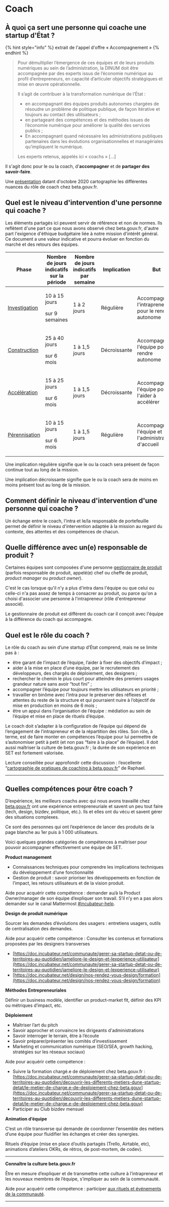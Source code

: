# Coach

## À quoi ça sert une personne qui coache une startup d'État ?

{% hint style="info" %}
extrait de l'appel d'offre « Accompagnement »
{% endhint %}

> Pour démultiplier l’émergence de ces équipes et de leurs produits numériques au sein de l’administration, la DINUM doit être accompagnée par des experts issus de l’économie numérique au profil d’entrepreneurs, en capacité d’articuler objectifs stratégiques et mise en œuvre opérationnelle.
>
> Il s’agit de contribuer à la transformation numérique de l’État :
>
> * en accompagnant des équipes produits autonomes chargées de résoudre un problème de politique publique, de façon itérative et toujours au contact des utilisateurs ;
> * en partageant des compétences et des méthodes issues de l’économie numérique pour améliorer la qualité des services publics ;
> * En accompagnant quand nécessaire les administrations publiques partenaires dans les évolutions organisationnelles et managériales qu’impliquent le numérique.
>
> Les experts retenus, appelés ici « coachs » \[...]

Il s'agit donc pour le ou la coach, d'**accompagner** et de **partager des savoir-faire**.

Une [présentation](https://docs.google.com/presentation/d/12aEGovHBZYH-xeskRalvhPhGhDG971hibddiGj5f_AU/edit?usp=sharing) datant d'octobre 2020 cartographie les différentes nuances du rôle de coach chez beta.gouv.fr.

## Quel est le niveau d'intervention d'une personne qui coache ?

Les éléments partagés ici peuvent servir de référence et non de normes. Ils reflètent d'une part ce que nous avons observé chez beta.gouv.fr, d'autre part l'exigence d'éthique budgétaire liée à notre mission d'intérêt général. Ce document a une valeur indicative et pourra évoluer en fonction du marché et des retours des équipes.

| Phase                                                                        | Nombre de jours indicatifs sur la période | Nombre de jours indicatifs par semaine | Implication  | But                                                   |
| ---------------------------------------------------------------------------- | ----------------------------------------- | -------------------------------------- | ------------ | ----------------------------------------------------- |
| [Investigation](../../../gerer-son-produit/la-vie-du-produit/investigation/) | <p>10 à 15 jours</p><p>sur 9 semaines</p> | 1 à 2 jours                            | Régulière    | Accompagner l'intrapreneur(e) pour le rendre autonome |
| [Construction](../../../gerer-son-produit/la-vie-du-produit/construction/)   | <p>25 à 40 jours</p><p>sur 6 mois</p>     | 1 à 1,5 jours                          | Décroissante | Accompagner l'équipe pour la rendre autonome          |
| [Accélération](../../../gerer-son-produit/la-vie-du-produit/acceleration/)   | <p>15 à 25 jours</p><p>sur 6 mois</p>     | 1 à 1,5 jours                          | Décroissante | Accompagner l'équipe pour l'aider à accélérer         |
| [Pérennisation](../../../gerer-son-produit/la-vie-du-produit/perennisation/) | <p>10 à 15 jours</p><p>sur 6 mois</p>     | 1 à 1,5 jours                          | Régulière    | Accompagner l'équipe et l'administration d'accueil    |

Une implication régulière signifie que le ou la coach sera présent de façon continue tout au long de la mission.

Une implication décroissante signifie que le ou la coach sera de moins en moins présent tout au long de la mission.

## Comment définir le niveau d'intervention d'une personne qui coache ?

Un échange entre le coach, l'intra et le/la responsable de portefeuille permet de définir le niveau d'intervention adaptée à la mission au regard du contexte, des attentes et des compétences de chacun.

## Quelle différence avec un(e) responsable de produit ?

Certaines équipes sont composées d'une personne [gestionnaire de produit ](../gestionnaire-de-produit-PO-PM/)(parfois responsable de produit, appelé(e) chef ou cheffe de produit, _product manager_ ou _product owner_).

C'est le cas lorsque qu'il n'y a plus d'intra dans l'équipe ou que celui ou celle-ci n'a pas assez de temps à consacrer au produit, ou parce qu'on a choisi d'associer une personne à l'intrapreneur (rôle d'entrepreneur associé).

Le gestionnaire de produit est différent du coach car il conçoit avec l'équipe à la différence du coach qui accompagne.

## **Quel est le rôle du coach ?**

Le rôle du coach au sein d’une startup d’État comprend, mais ne se limite pas à :

* être garant de l’impact de l’équipe, l’aider à fixer des objectifs d’impact ;
* aider à la mise en place d’une équipe, par le recrutement des développeurs, des chargés de déploiement, des designers ;
* rechercher le chemin le plus court pour atteindre des premiers usages grandeur nature sans avoir “tout fini” ;
* accompagner l’équipe pour toujours mettre les utilisateurs en priorité ;
* travailler en binôme avec l’intra pour le préserver des réflexes et attentes du reste de la structure et qui pourraient nuire à l’objectif de mise en production en moins de 6 mois ;
* être un appui dans l’organisation de l’équipe : médiation au sein de l’équipe et mise en place de rituels d’équipe.

Le coach doit s’adapter à la configuration de l’équipe qui dépend de l’engagement de l’intrapreneur et de la répartition des rôles. Son rôle, à terme, est de faire monter en compétences l’équipe pour lui permettre de s’autonomiser petit à petit (et non pas “faire à la place” de l’équipe). Il doit aussi maîtriser la culture de beta.gouv.fr ; la durée de son expérience en SET est fortement valorisée.

Lecture conseillée pour approfondir cette discussion : l’excellente “[cartographie de pratiques de coaching à beta.gouv.fr](https://docs.google.com/presentation/d/12aEGovHBZYH-xeskRalvhPhGhDG971hibddiGj5f_AU/edit#slide=id.p)” de Raphael.

***

## **Quelles compétences pour être coach ?**

D’expérience, les meilleurs coachs avec qui nous avons travaillé chez[ beta.gouv.fr](http://beta.gouv.fr) ont une expérience entrepreneuriale et savent un peu tout faire (tech, design, bizdev, politique, etc.). Ils et elles ont du vécu et savent gérer des situations complexes.

Ce sont des personnes qui ont l’expérience de lancer des produits de la page blanche au 1er puis à 1 000 utilisateurs.

Voici quelques grandes catégories de compétences à maîtriser pour pouvoir accompagner effectivement une équipe de SET.

**Product management**

* Connaissances techniques pour comprendre les implications techniques du développement d’une fonctionnalité
* Gestion de produit : savoir prioriser les développements en fonction de l’impact, les retours utilisateurs et de la vision produit.

Aide pour acquérir cette compétence : demander au/à la Product Owner/manager de son équipe d’expliquer son travail. S’il n’y en a pas alors demander sur le canal Mattermost [#incubateur-help](https://mattermost.incubateur.net/betagouv/channels/incubateur-help).

**Design de produit numérique**

Sourcer les demandes d’évolutions des usagers : entretiens usagers, outils de centralisation des demandes.

Aide pour acquérir cette compétence : Consulter les contenus et formations proposées par les designers transverses

* [https://doc.incubateur.net/communaute/gerer-sa-startup-detat-ou-de-territoires-au-quotidien/jameliore-le-design-et-lexperience-utilisateur](https://doc.incubateur.net/communaute/gerer-sa-startup-detat-ou-de-territoires-au-quotidien/jameliore-le-design-et-lexperience-utilisateur)
* [https://doc.incubateur.net/design/nos-rendez-vous-design/formation](https://doc.incubateur.net/design/nos-rendez-vous-design/formation)

**Méthodes Entrepreneuriales**

Définir un business modèle, identifier un product-market fit, définir des KPI ou métriques d’impact, etc.

**Déploiement**

* Maîtriser l’art du pitch
* Savoir approcher et convaincre les dirigeants d'administrations
* Savoir interroger le terrain, être à l’écoute
* Savoir préparer/présenter les comités d’investissement
* Marketing et communication numérique (SEO/SEA, growth hacking, stratégies sur les réseaux sociaux)

Aide pour acquérir cette compétence :

* Suivre la formation chargé.e de déploiement chez beta.gouv.fr : [https://doc.incubateur.net/communaute/gerer-sa-startup-detat-ou-de-territoires-au-quotidien/decouvrir-les-differents-metiers-dune-startup-detat/le-metier-de-charge.e-de-deploiement-chez-beta.gouv](https://doc.incubateur.net/communaute/gerer-sa-startup-detat-ou-de-territoires-au-quotidien/decouvrir-les-differents-metiers-dune-startup-detat/le-metier-de-charge.e-de-deploiement-chez-beta.gouv)
* Participer au Club bizdev mensuel

**Animation d’équipe**

C’est un rôle transverse qui demande de coordonner l’ensemble des métiers d’une équipe pour fluidifier les échanges et créer des synergies.

Rituels d’équipe (mise en place d’outils partagés (Trello, Airtable, etc), animations d’ateliers OKRs, de rétros, de post-mortem, de codev).

***

**Connaître la culture beta.gouv.fr**

Être en mesure d’expliquer et de transmettre cette culture à l’intrapreneur et les nouveaux membres de l’équipe, s’impliquer au sein de la communauté.

Aide pour acquérir cette compétence : participer [aux rituels et événements de la communauté](../../../decouvrir-beta.gouv.fr/la-communaute/les-rituels/).



***
